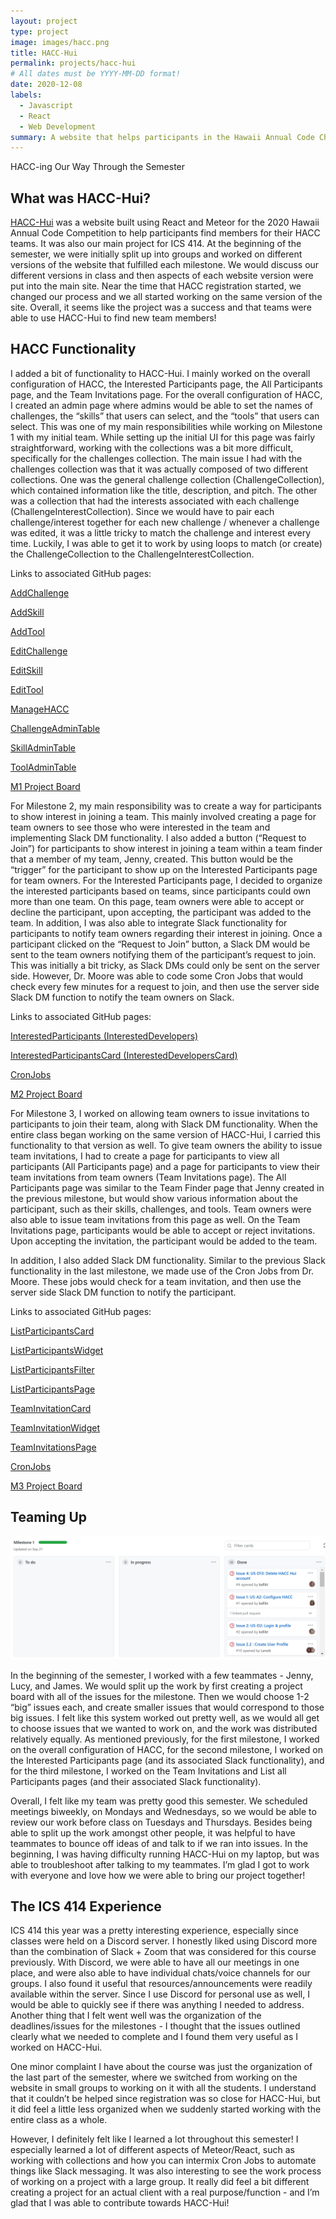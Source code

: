 ```yaml
---
layout: project
type: project
image: images/hacc.png
title: HACC-Hui
permalink: projects/hacc-hui
# All dates must be YYYY-MM-DD format!
date: 2020-12-08
labels:
  - Javascript
  - React
  - Web Development
summary: A website that helps participants in the Hawaii Annual Code Challenge to find teams.
---
```


HACC-ing Our Way Through the Semester
## What was HACC-Hui?

<a href="https://hacc-hui.github.io/">HACC-Hui</a> was a website built using React and Meteor for the 2020 Hawaii Annual Code Competition to help participants find members for their HACC teams. It was also our main project for ICS 414. At the beginning of the semester, we were initially split up into groups and worked on different versions of the website that fulfilled each milestone. We would discuss our different versions in class and then aspects of each website version were put into the main site. Near the time that HACC registration started, we changed our process and we all started working on the same version of the site. Overall, it seems like the project was a success and that teams were able to use HACC-Hui to find new team members!

## HACC Functionality

I added a bit of functionality to HACC-Hui. I mainly worked on the overall configuration of HACC,  the Interested Participants page, the All Participants page, and the Team Invitations page. For the overall configuration of HACC, I created an admin page where admins would be able to set the names of challenges, the “skills” that users can select, and the “tools” that users can select. This was one of my main responsibilities while working on Milestone 1 with my initial team. While setting up the initial UI for this page was fairly straightforward, working with the collections was a bit more difficult, specifically for the challenges collection. The main issue I had with the challenges collection was that it was actually composed of two different collections. One was the general challenge collection (ChallengeCollection), which contained information like the title, description, and pitch. The other was a collection that had the interests associated with each challenge (ChallengeInterestCollection). Since we would have to pair each challenge/interest together for each new challenge / whenever a challenge was edited, it was a little tricky to match the challenge and interest every time. Luckily, I was able to get it to work by using loops to match (or create) the ChallengeCollection to the ChallengeInterestCollection.

Links to associated GitHub pages:

<a href="https://github.com/400-iq/HACC-Hui/blob/milestone-1/app/imports/ui/pages/AddChallenge.jsx">AddChallenge</a>

<a href="https://github.com/400-iq/HACC-Hui/blob/milestone-1/app/imports/ui/pages/AddSkill.jsx">AddSkill</a>

<a href="https://github.com/400-iq/HACC-Hui/blob/milestone-1/app/imports/ui/pages/AddTool.jsx">AddTool</a>

<a href="https://github.com/400-iq/HACC-Hui/blob/milestone-1/app/imports/ui/pages/EditChallenge.jsx">EditChallenge</a>

<a href="https://github.com/400-iq/HACC-Hui/blob/milestone-1/app/imports/ui/pages/EditSkill.jsx">EditSkill</a>

<a href="https://github.com/400-iq/HACC-Hui/blob/milestone-1/app/imports/ui/pages/EditTool.jsx">EditTool</a>

<a href="https://github.com/400-iq/HACC-Hui/blob/milestone-1/app/imports/ui/pages/ManageHACC.jsx">ManageHACC</a>

<a href="https://github.com/400-iq/HACC-Hui/blob/milestone-1/app/imports/ui/components/ChallengeAdminTable.js">ChallengeAdminTable</a>

<a href="https://github.com/400-iq/HACC-Hui/blob/milestone-1/app/imports/ui/components/SkillAdminTable.js">SkillAdminTable</a>

<a href="https://github.com/400-iq/HACC-Hui/blob/milestone-1/app/imports/ui/components/ToolAdminTable.js">ToolAdminTable</a>

<a href="https://github.com/400-iq/HACC-Hui/projects/1">M1 Project Board</a>

For Milestone 2, my main responsibility was to create a way for participants to show interest in joining a team. This mainly involved creating a page for team owners to see those who were interested in the team and implementing Slack DM functionality. I also added a button (“Request to Join”) for participants to show interest in joining a team within a team finder that a member of my team, Jenny, created. This button would be the “trigger” for the participant to show up on the Interested Participants page for team owners. For the Interested Participants page, I decided to organize the interested participants based on teams, since participants could own more than one team. On this page, team owners were able to accept or decline the participant, upon accepting, the participant was added to the team. In addition, I was also able to integrate Slack functionality for participants to notify team owners regarding their interest in joining. Once a participant clicked on the “Request to Join” button, a Slack DM would be sent to the team owners notifying them of the participant’s request to join. This was initially a bit tricky, as Slack DMs could only be sent on the server side. However, Dr. Moore was able to code some Cron Jobs that would check every few minutes for a request to join, and then use the server side Slack DM function to notify the team owners on Slack. 

Links to associated GitHub pages:

<a href="https://github.com/400-iq/HACC-Hui/blob/issue-8/app/imports/ui/pages/developer/InterestedDevelopers.jsx">InterestedParticipants (InterestedDevelopers)</a>

<a href="https://github.com/400-iq/HACC-Hui/blob/issue-8/app/imports/ui/components/InterestedDeveloperCard.jsx">InterestedParticipantsCard (InterestedDevelopersCard)</a>

<a href="https://github.com/400-iq/HACC-Hui/blob/master/app/imports/startup/server/CronJobs.js">CronJobs</a>

<a href="https://github.com/400-iq/HACC-Hui/projects/2">M2 Project Board</a>

For Milestone 3, I worked on allowing team owners to issue invitations to participants to join their team, along with Slack DM functionality. When the entire class began working on the same version of HACC-Hui, I carried this functionality to that version as well. To give team owners the ability to issue team invitations, I had to create a page for participants to view all participants (All Participants page) and a page for participants to view their team invitations from team owners (Team Invitations page). The All Participants page was similar to the Team Finder page that Jenny created in the previous milestone, but would show various information about the participant, such as their skills, challenges, and tools. Team owners were also able to issue team invitations from this page as well. On the Team Invitations page, participants would be able to accept or reject invitations. Upon accepting the invitation, the participant would be added to the team. 

In addition, I also added Slack DM functionality. Similar to the previous Slack functionality in the last milestone, we made use of the Cron Jobs from Dr. Moore. These jobs would check for a team invitation, and then use the server side Slack DM function to notify the participant.

Links to associated GitHub pages:

<a href="https://github.com/HACC-Hui/HACC-Hui/blob/master/app/imports/ui/components/participant/ListParticipantsCard.jsx">ListParticipantsCard</a>

<a href="https://github.com/HACC-Hui/HACC-Hui/blob/master/app/imports/ui/components/participant/ListParticipantsWidget.jsx">ListParticipantsWidget</a>

<a href="https://github.com/HACC-Hui/HACC-Hui/blob/master/app/imports/ui/components/participant/ListParticipantsFilter.js">ListParticipantsFilter</a>

<a href="https://github.com/HACC-Hui/HACC-Hui/tree/master/app/imports/ui/pages/participant">ListParticipantsPage</a>

<a href="https://github.com/HACC-Hui/HACC-Hui/blob/master/app/imports/ui/components/participant/TeamInvitationCard.jsx">TeamInvitationCard</a>

<a href="https://github.com/HACC-Hui/HACC-Hui/blob/master/app/imports/ui/components/participant/TeamInvitationsWidget.jsx">TeamInvitationWidget</a>

<a href="https://github.com/HACC-Hui/HACC-Hui/blob/master/app/imports/ui/pages/participant/TeamInvitationsPage.jsx">TeamInvitationsPage</a>

<a href="https://github.com/HACC-Hui/HACC-Hui/blob/master/app/imports/startup/server/CronJobs.js">CronJobs</a>

<a href="https://github.com/400-iq/HACC-Hui/projects/3">M3 Project Board</a>

## Teaming Up
<img class="ui medium right floated rounded image" src="../images/HaccHuiTeamingUp.JPG">

In the beginning of the semester, I worked with a few teammates - Jenny, Lucy, and James. We would split up the work by first creating a project board with all of the issues for the milestone. Then we would choose 1-2 “big” issues each, and create smaller issues that would correspond to those big issues. I felt like this system worked out pretty well, as we would all get to choose issues that we wanted to work on, and the work was distributed relatively equally. As mentioned previously, for the first milestone, I worked on the overall configuration of HACC, for the second milestone, I worked on the Interested Participants page (and its associated Slack functionality), and for the third milestone, I worked on the Team Invitations and List all Participants pages (and their associated Slack functionality).

Overall, I felt like my team was pretty good this semester. We scheduled meetings biweekly, on Mondays and Wednesdays, so we would be able to review our work before class on Tuesdays and Thursdays. Besides being able to split up the work amongst other people, it was helpful to have teammates to bounce off ideas of and talk to if we ran into issues. In the beginning, I was having difficulty running HACC-Hui on my laptop, but was able to troubleshoot after talking to my teammates. I’m glad I got to work with everyone and love how we were able to bring our project together!

##  The ICS 414 Experience
ICS 414 this year was a pretty interesting experience, especially since classes were held on a Discord server. I honestly liked using Discord more than the combination of Slack + Zoom that was considered for this course previously. With Discord, we were able to have all our meetings in one place, and were also able to have individual chats/voice channels for our groups. I also found it useful that resources/announcements were readily available within the server. Since I use Discord for personal use as well, I would be able to quickly see if there was anything I needed to address. Another thing that I felt went well was the organization of the deadlines/issues for the milestones - I thought that the issues outlined clearly what we needed to complete and I found them very useful as I worked on HACC-Hui. 

One minor complaint I have about the course was just the organization of the last part of the semester, where we switched from working on the website in small groups to working on it with all the students. I understand that it couldn’t be helped since registration was so close for HACC-Hui, but it did feel a little less organized when we suddenly started working with the entire class as a whole.

However, I definitely felt like I learned a lot throughout this semester! I especially learned a lot of different aspects of Meteor/React, such as working with collections and how you can intermix Cron Jobs to automate things like Slack messaging. It was also interesting to see the work process of working on a project with a large group. It really did feel a bit different creating a project for an actual client with a real purpose/function - and I’m glad that I was able to contribute towards HACC-Hui! 
